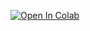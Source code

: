 [![Open In Colab](https://colab.research.google.com/assets/colab-badge.svg)](https://colab.research.google.com/github/mraarone/dsbaseline/{cookiecutter.repo_name}/notebooks/notebook.ipynb)
